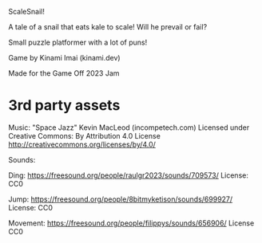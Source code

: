 ScaleSnail!

A tale of a snail that eats kale to scale! Will he prevail or fail?

Small puzzle platformer with a lot of puns!

Game by Kinami Imai (kinami.dev)

Made for the Game Off 2023 Jam

3rd party assets
=============

Music: "Space Jazz" Kevin MacLeod (incompetech.com)
Licensed under Creative Commons: By Attribution 4.0 License
http://creativecommons.org/licenses/by/4.0/

Sounds:

Ding: https://freesound.org/people/raulgr2023/sounds/709573/ License: CC0

Jump: https://freesound.org/people/8bitmyketison/sounds/699927/ License: CC0

Movement: https://freesound.org/people/filippys/sounds/656906/ License CC0
